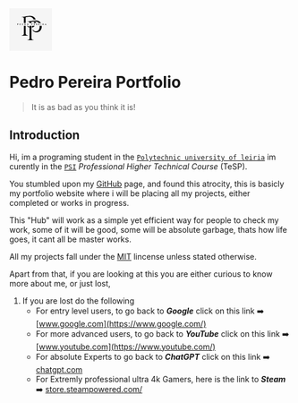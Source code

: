 <img align="center" src="img/Pedro.png" alt="logo" width="76">

# Pedro Pereira Portfolio

> It is as bad as you think it is!

## Introduction

Hi, im a programing student in the [`Polytechnic university of leiria`](https://www.ipleiria.pt/en/) im curently in the [`PSI`](https://www.ipleiria.pt/en/course/tesp-information-systems-programming/) *Professional Higher Technical Course* (TeSP). 

You stumbled upon my [GitHub](https://github.com/MrMagmaPT) page, and found this atrocity, this is basicly my portfolio website where i will be placing all my projects, either completed or works in progress. 

This "Hub" will work as a simple yet efficient way for people to check my work, some of it will be good, some will be absolute garbage, thats how life goes, it cant all be master works.

All my projects fall under the [MIT](https://github.com/MrMagmaPT/Cacorrafiofobia/blob/main/LICENSE) lincense unless stated otherwise.

Apart from that, if you are looking at this you are either curious to know more about me, or just lost,
1. If you are lost do the following
   * For entry level users, to go back to **_Google_** click on this link 
   :arrow_right: [www.google.com](https://www.google.com/)
   * For more advanced users, to go back to **_YouTube_** click on this link 
   :arrow_right: [www.youtube.com](https://www.youtube.com/)
   * For absolute Experts to go back to **_ChatGPT_** click on this link
   :arrow_right: [chatgpt.com](https://chatgpt.com/)
   * For Extremly professional ultra 4k Gamers, here is the link to **_Steam_**
   :arrow_right: [store.steampowered.com/](https://store.steampowered.com/)